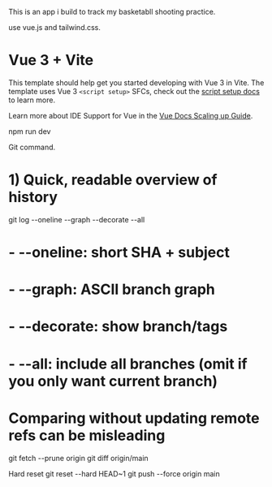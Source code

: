 This is an app i build to track my basketabll shooting practice.

use vue.js and tailwind.css.

# Vue 3 + Vite

This template should help get you started developing with Vue 3 in Vite. The template uses Vue 3 `<script setup>` SFCs, check out the [script setup docs](https://v3.vuejs.org/api/sfc-script-setup.html#sfc-script-setup) to learn more.

Learn more about IDE Support for Vue in the [Vue Docs Scaling up Guide](https://vuejs.org/guide/scaling-up/tooling.html#ide-support).

npm run dev

Git command.

# 1) Quick, readable overview of history

git log --oneline --graph --decorate --all

# - --oneline: short SHA + subject

# - --graph: ASCII branch graph

# - --decorate: show branch/tags

# - --all: include all branches (omit if you only want current branch)

# Comparing without updating remote refs can be misleading

git fetch --prune origin
git diff origin/main

Hard reset
git reset --hard HEAD~1
git push --force origin main
